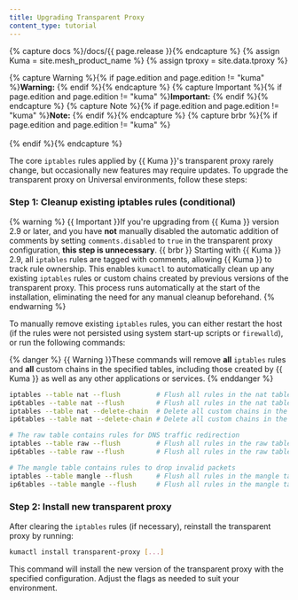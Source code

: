 ```yaml
---
title: Upgrading Transparent Proxy
content_type: tutorial
---
```


{% capture docs %}/docs/{{ page.release }}{% endcapture %}
{% assign Kuma = site.mesh_product_name %}
{% assign tproxy = site.data.tproxy %}

{% capture Warning %}{% if page.edition and page.edition != "kuma" %}**Warning:** {% endif %}{% endcapture %}
{% capture Important %}{% if page.edition and page.edition != "kuma" %}**Important:** {% endif %}{% endcapture %}
{% capture Note %}{% if page.edition and page.edition != "kuma" %}**Note:** {% endif %}{% endcapture %}
{% capture brbr %}{% if page.edition and page.edition != "kuma" %}<br /><br />{% endif %}{% endcapture %}

The core `iptables` rules applied by {{ Kuma }}'s transparent proxy rarely change, but occasionally new features may require updates. To upgrade the transparent proxy on Universal environments, follow these steps:

### Step 1: Cleanup existing iptables rules (conditional)

{% warning %}
{{ Important }}If you're upgrading from {{ Kuma }} version 2.9 or later, and you have **not** manually disabled the automatic addition of comments by setting `comments.disabled` to `true` in the transparent proxy configuration, **this step is unnecessary**.
{{ brbr }}
Starting with {{ Kuma }} 2.9, all `iptables` rules are tagged with comments, allowing {{ Kuma }} to track rule ownership. This enables `kumactl` to automatically clean up any existing `iptables` rules or custom chains created by previous versions of the transparent proxy. This process runs automatically at the start of the installation, eliminating the need for any manual cleanup beforehand.
{% endwarning %}

To manually remove existing `iptables` rules, you can either restart the host (if the rules were not persisted using system start-up scripts or `firewalld`), or run the following commands:

{% danger %}
{{ Warning }}These commands will remove **all** `iptables` rules and **all** custom chains in the specified tables, including those created by {{ Kuma }} as well as any other applications or services.
{% enddanger %}

```sh
iptables --table nat --flush         # Flush all rules in the nat table (IPv4)
ip6tables --table nat --flush        # Flush all rules in the nat table (IPv6)
iptables --table nat --delete-chain  # Delete all custom chains in the nat table (IPv4)
ip6tables --table nat --delete-chain # Delete all custom chains in the nat table (IPv6)

# The raw table contains rules for DNS traffic redirection
iptables --table raw --flush         # Flush all rules in the raw table (IPv4)
ip6tables --table raw --flush        # Flush all rules in the raw table (IPv6)

# The mangle table contains rules to drop invalid packets
iptables --table mangle --flush      # Flush all rules in the mangle table (IPv4)
ip6tables --table mangle --flush     # Flush all rules in the mangle table (IPv6)
```

### Step 2: Install new transparent proxy

After clearing the `iptables` rules (if necessary), reinstall the transparent proxy by running:

```sh
kumactl install transparent-proxy [...]
```

This command will install the new version of the transparent proxy with the specified configuration. Adjust the flags as needed to suit your environment.
